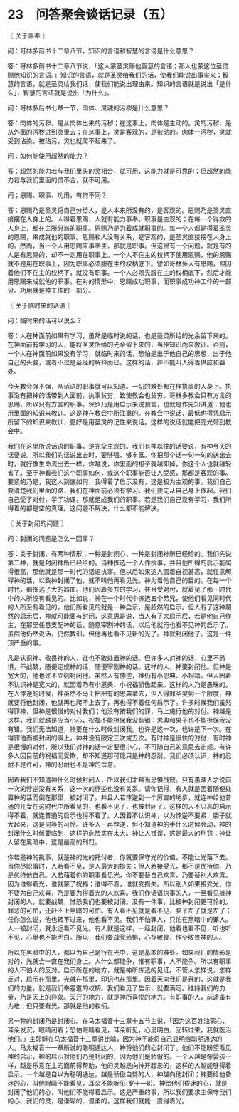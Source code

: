 # 23　问答聚会谈话记录（五）



〖 关于事奉 〗

问：哥林多前书十二章八节，知识的言语和智慧的言语是什么意思？

答：哥林多前书十二章八节说，「这人蒙圣灵赐他智慧的言语；那人也蒙这位圣灵赐他知识的言语。」知识的言语，就是圣灵给我们的话，使我们能说出事实来；智慧的言语，就是圣灵给我们话，使我们能说出理由来。知识的言语就是说出「是什么」，智慧的言语就是说出「为什么」。


问：哥林多后书七章一节，肉体、灵魂的污秽是什么意思？

答：肉体的污秽，是从肉体出来的污秽；在这事上，肉体是主动的。灵的污秽，是从外面的污秽进到灵里去；在这事上，灵是客观的，是被动的。肉体一污秽，灵就受到沾染，被玷污，灵也就爬不起来了。



问：如何能使用超然的能力？

答：超然的能力若与我们里头的灵相合，就可用，这能力就是可靠的；但超然的能力若与我们里面的灵不合，就不可用。



问；恩赐、职事、功用，有何不同？

答：恩赐乃是圣灵将自己分给人，是人本来所没有的，是客观的。恩赐乃是圣灵直接摆在人身上的。人得着恩赐，人就有能力事奉。职事是主观的；在每一个得救的人身上，都在主所分派的职事。恩赐乃是为着成就职事的。每一个人都是得着圣灵的恩赐，来成就他的职事。恩赐和人没有关系，是客观的，是圣灵直接摆在人身上的。然而，当一个人用恩赐来事奉主，那就是职事。但这里有一个问题，就是有的人是有恩赐的，却不一定用在职事上。一个人不在主的权柄下使用恩赐，他的恩赐就不是用在职事上，因为职事必须服在主的权柄底下。譬如哥林多人有恩赐，但因着他们不在主的权柄下，就没有职事。一个人必须先服在主的权柄底下，然后才能用恩赐来成就他的职事。在对的情形中，恩赐成功职事，而职事成功神工作的一部分。功用就是神工作的一部分。



〖 关于临时来的话语 〗

问：临时来的话可以说么？

答：人在神面前如果有学习，虽然是临时说的话，也是圣灵所给的光余留下来的。在神面前有学习的人，能将圣灵所给的光余留下来的，当作知识而来教训。否则，一个人在神面前如果没有学习，就临时来的话，恐怕是出于他自己的思想，出于他自己的头脑，或者不过是圣经的解释而已。这样的话，并不能叫人得着供应和益处。

今天教会强不强，从话语的职事就可以知道。一切的难处都在作执事的人身上。执事没有把神的话带到人面前，执事贫穷，致使教会也贫穷。哥林多教会只有方言的恩赐，所以只有方言的职事。保罗乃是用启示来说预言，也就是作先知讲道；他也用里面的知识来教训。这是神在教会中所注重的。在教会中说话，最低也得凭启示所留下的知识来教训，更好是用圣灵的记性来说话。这样的说话就能把亮光带到教会中。

我们在这里所说话语的职事，是完全主观的。我们有神以往的话要说，有神今天的话要说。所以我们的话说出去时，要够强、够丰富。你把那个话一句一句的送出去时，就好像生命流出去一样。你越说，你里面的担子就越卸掉，你这个人也就越轻省了。至于神看我们这个职事如何，或这个职事能否让人受感，那都是客观的事。要紧的乃是，我这人到底如何，我得着了启示没有，这是极为主观的事。我们自己要清楚我们里面的路，我们在神面前必须有学习。我们要先从自己身上作起。我们自己受了对付，学了功课，那就组成我们的职事。若是我们自己没有学习，我们所得着的都是空的真理。这问题不解决，什么都不能解决。



〖 关于封闭的问题 〗

问：封闭的问题是怎么一回事？

答：关于封闭，有两种情形：一种是封闭心，一种是封闭神所已经给的。我们先说第二种，就是封闭神所已经给的。当神拣选一个人作执事，并且他所得的启示能爬得很高，那他就是那一时代的话语执事。但以后如果这人因着自视甚高，就任意解释神的话，以致神封闭了他，就不叫他再看见光。神为着他自己的目的，在每一个时代，都拣选了大的器皿。他们因着多方的学习，并且受对付，就着见了那一时代中的人所没有看见的。比如说，神在一个时代中拣选五个弟兄，使他们看见同时代的人所没有看见的，他们所看见的就是一种启示，是超然的启示。但人有了这种超然的启示后，神就可能要有封闭，这意思是说，当人有了大启示后，若是他自己作主，在那里任意支配神的话，随意宰割神的话，以后他就再也看不见神的启示了。虽然他仍然说话，仍然教训，但他再也看不见新的光了。神就封闭他了。这是一件顶严重的事。

凡是认识神、敬畏神的人，谁也不敢处置神的话。但许多人对神的话，心里不恐惧，不战兢，随便定规神的话，随便宰割神的话。这样的人，神要封闭他。但神是宽大的，他也许不立刻封闭他。虽然人有悖逆，神仍有小恩典、小祝福。但人因着不认识神是宽大的，就因着乃有小恩典、小祝福骄傲起来。这样的人乃是愚昧的。在人悖逆的时候，神虽然不马上把把有的恩典拿去，但人得罪圣灵到一个限度，神就要将他封闭，他就再也爬不上去了，再也得不着任何启示了。许多时候我们虽然得罪神，但神是很慢的对付我们；他没有按我们的罪，马上施行他的对付。神越是这样，我们就越是应当小心，祝福不能担保我没有错；恩典和果子也不能担保我没有错。我们无法知道，神要在什么时候封闭我。也许是这一次，也许是下一次。在得罪他而被封闭的事上，神并没有限定三次或五次。有时神是很快的对付，有时神是很慢的对付，所以我们对神的话一定要很小心，不可随自己的意思去定规。有许多人因目前的祝福而受欺，却不知道那可能只是神的忍耐。我们必须认识，神的忍耐不是许可，神的忍耐也不是神的旨意。

因着我们不知道神什么时候封闭人，所以我们才越当恐惧战兢。只有愚昧人才说前一次的悖逆没有关系，这一次的悖逆也没有关系。请你记得，有人就是因着随便处置神的话而倒在那里，被封闭了。并且人若悖逆到一个厉害的地步，就连神给他普通的儿女在这时代中所看见的，也看不见了，也被封闭了。这样的人不只高的启示得不着，就连普通的启示也得不着了。人因着不认识神，以为悖逆不要紧，胆子就大起来，这是何等的可怜。许多人一再悖逆，但不知道神的手什么时候会动，神的封闭什么时候要临到，这样的危险实在太大。神让人错误，这是最大的刑罚；神让人留在黑暗中，这是最高的刑罚。

你若是神的执事，就是神的光的托付者，你就要保守光的价值，不能让光落下去。当你尽职事时，人若看不见，是人最大的损失；但人若接受光，那不是优待你，乃是优待他自己。人若藉着你的职事看见光，你不要替自己欢喜，乃要替别人欢喜。因为谁得着光，谁就蒙了祝福；谁得不着，谁就受损失。所以别人如果接受光，你不要为自己欢喜，乃是要为得着光的人欢喜。我们作话语执事的人，一旦看见被神封闭的人，就要战兢，惟恐我们也要被封闭。没有一件事，比被神封闭更可怜的。罪恶的可怕，还赶不上黑暗的可怕。有人看不见就是看不见，脑子左了就是左了；任你怎么说，他也转不过来，他也看不见。我们不怕罪人，只怕在黑暗中的罪人。人一被封闭，就永远看不见光。有人就是这样，一经封闭，他看也看不见，听也听不见，心里也不能明白。所以，我们要战竞恐惧，心存敬畏，作个敬畏神的人。

所以在黑暗中的人，都以为自己是行在光中，这是基本的难处。如果我们的情形是对的，光就会一直在我们身上。人什么都能争，惟有职事，人不能争。所以有职事的人不怕人的反对。启示所在的地方，就是神所拣选的见证。不管人怎样说，怎样反对，启示在那里，光就在那里，印记也在那里。因着天向我们是开的，这就是我们的力量，就是我们奉差遣的权柄。我们看见了启示，就要满足。维持我们的力量，乃是天上的异象。天开的地方，就是神所喜悦的地方。有职事的人，前途虽有为难；但只要有光，那就是他的权柄。

另一种的封闭乃是封闭心。在马太福音十三章十五节主说，「因为这百姓油蒙心，耳朵发沉，眼晴闭着；恐怕眼睛看见，耳朵听见，心里明白，回转过来，我就医治他们。」主耶稣在马太福音十三章讲比喻，因为神不能将自己显明给聪明通达的人。马太福音十一章所说的聪明通达人，神将他们的心封闭了。他们不能盼望看见神的启示，神的启示对他们乃是封闭的，因为他们是骄傲的。一个人越是像婴孩一样，越是乐意在主的面前得帮助，他的灵越是向神开起来的，这样的人越能够得着启示。一个越是自以为聪明通达，越是骄傲自恃的人，神越向他封闭；神要给他昏迷的心，叫他眼睛不能看见，耳朵不能听见(罗十一8)。神给他们昏迷的心，就是封闭了他们的心，叫他们不能得着启示。这是严重的事，所以我们要求主保守我们的心、我们的灵，是谦卑的、温柔的，这样我们就能一直得着光。

